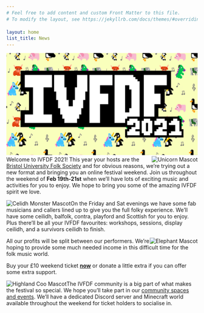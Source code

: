 ```yaml
---
# Feel free to add content and custom Front Matter to this file.
# To modify the layout, see https://jekyllrb.com/docs/themes/#overriding-theme-defaults

layout: home
list_title: News
---
```

![IVFDF2021 Logo](assets/logo_large.png)
<span style="float:right">![Unicorn Mascot]({{site.baseurl}}/assets/mascot_unicorn.png)</span>
Welcome to IVFDF 2021! This year your hosts are the [Bristol University Folk Society](https://bristolfolksoc.com/) and for obvious reasons, we’re trying out a new format and bringing you an online festival weekend. 
Join us throughout the weekend of **Feb 19th-21st** when we’ll have lots of exciting music and activities for you to enjoy. 
We hope to bring you some of the amazing IVFDF spirit we love.  

<span style="float:left">![Celidh Monster Mascot]({{site.baseurl}}/assets/mascot_celidh_monster.png)</span>
On the Friday and Sat evenings we have some fab musicians and callers lined up to give you the full folky experience.
We’ll have some ceilidh, balfolk, contra, playford and Scottish for you to enjoy. 
Plus there’ll be all your IVFDF favourites: workshops, sessions, display ceilidh, and a survivors ceilidh to finish. 

<span style="float:right">![Elephant Mascot]({{site.baseurl}}/assets/mascot_elephant.png)</span>
All our profits will be split between our performers.
We’re hoping to provide some much needed income in this difficult time for the folk music world. 


Buy your £10 weekend ticket **[now]({{site.baseurl}}/tickets/)** or donate a little extra if you can offer some extra support. 

<span style="float:left">![Highland Coo Mascot]({{site.baseurl}}/assets/mascot_highland_coo.png)</span>
The IVFDF community is a big part of what makes the festival so special. 
We hope you’ll take part in our [community spaces and events]({{site.baseurl}}/community/). 
We’ll have a dedicated Discord server and Minecraft world available throughout the weekend for ticket holders to socialise in.

